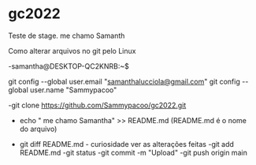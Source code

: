 # gc2022

Teste de stage.
 me chamo Samanth




Como alterar arquivos no git pelo Linux

-samantha@DESKTOP-QC2KNRB:~$

git config --global user.email "samanthalucciola@gmail.com"
git config --global user.name "Sammypacoo"

-git clone https://github.com/Sammypacoo/gc2022.git
- echo " me chamo Samantha" >> README.md   (README.md é o nome do arquivo)


- git diff README.md  - curiosidade ver as alterações feitas
-git add README.md
-git status
-git commit -m "Upload"
-git push origin main
